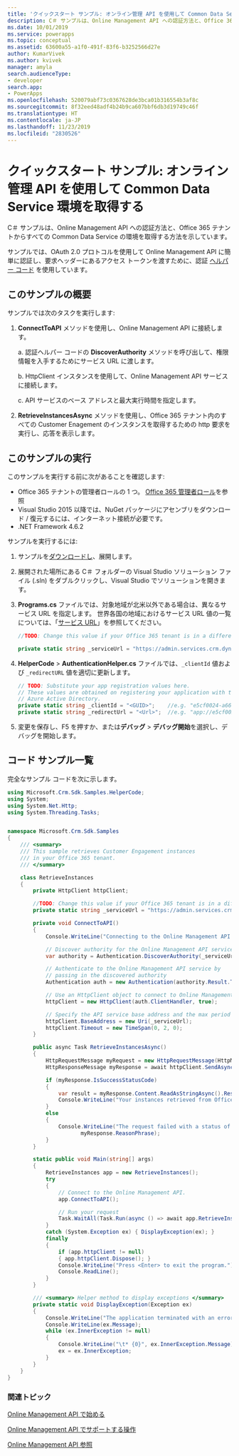 ```yaml
---
title: 'クイックスタート サンプル: オンライン管理 API を使用して Common Data Service 環境を取得する| MicrosoftDocs'
description: C＃ サンプルは、Online Management API への認証方法と、Office 365 テナントからすべての Common Data Service の環境を取得する方法を示しています。
ms.date: 10/01/2019
ms.service: powerapps
ms.topic: conceptual
ms.assetid: 63600a55-a1f0-491f-83f6-b3252566d27e
author: KumarVivek
ms.author: kvivek
manager: amyla
search.audienceType:
- developer
search.app:
- PowerApps
ms.openlocfilehash: 520079abf73c0367628de3bca01b316554b3af8c
ms.sourcegitcommit: 8f32eed48adf4b24b9ca607bbf6db3d19749c46f
ms.translationtype: HT
ms.contentlocale: ja-JP
ms.lasthandoff: 11/23/2019
ms.locfileid: "2830526"
---
```

# <a name="quick-start-sample-retrieve-common-data-service-environements-using-online-management-api"></a>クイックスタート サンプル: オンライン管理 API を使用して Common Data Service 環境を取得する 

C＃ サンプルは、Online Management API への認証方法と、Office 365 テナントからすべての Common Data Service の環境を取得する方法を示しています。

サンプルでは、OAuth 2.0 プロトコルを使用して Online Management API に簡単に認証し、要求ヘッダーにあるアクセス トークンを渡すために、認証 [ヘルパー コード](sample-authentication-helper.md) を使用しています。

## <a name="what-this-sample-does"></a>このサンプルの概要

サンプルでは次のタスクを実行します:

1. **ConnectToAPI** メソッドを使用し、Online Management API に接続します。

    a. 認証ヘルパー コードの **DiscoverAuthority** メソッドを呼び出して、権限情報を入手するためにサービス URL に渡します。

    b. HttpClient インスタンスを使用して、Online Management API サービスに接続します。

    c. API サービスのベース アドレスと最大実行時間を指定します。
1. **RetrieveInstancesAsync** メソッドを使用し、Office 365 テナント内のすべての Customer Enagement のインスタンスを取得するための http 要求を実行し、応答を表示します。

## <a name="run-this-sample"></a>このサンプルの実行
このサンプルを実行する前に次があることを確認します:
- Office 365 テナントの管理者ロールの 1 つ。 [Office 365 管理者ロール](get-started-online-management-api.md#office-365-admin-roles)を参照
- Visual Studio 2015 以降では、NuGet パッケージにアセンブリをダウンロード / 復元するには、インターネット接続が必要です。
- .NET Framework 4.6.2

サンプルを実行するには:
1. サンプルを[ダウンロードし](https://github.com/microsoft/PowerApps-Samples/tree/master/cds/online-management-api)、展開します。
2. 展開された場所にある C＃ フォルダーの Visual Studio ソリューション ファイル (.sln) をダブルクリックし、Visual Studio でソリューションを開きます。
3. **Programs.cs** ファイルでは、対象地域が北米以外である場合は、異なるサービス URL を指定します。 世界各国の地域におけるサービス URL 値の一覧については、「[サービス URL](get-started-online-management-api.md#service-url)」を参照してください。
    ```csharp
    //TODO: Change this value if your Office 365 tenant is in a different region than North America

    private static string _serviceUrl = "https://admin.services.crm.dynamics.com";
    ```
4. **HelperCode** > **AuthenticationHelper.cs** ファイルでは、`_clientId` 値および `_redirectURL` 値を適切に更新します。

    ```csharp
    // TODO: Substitute your app registration values here.
    // These values are obtained on registering your application with the 
    // Azure Active Directory.
    private static string _clientId = "<GUID>";    //e.g. "e5cf0024-a66a-4f16-85ce-99ba97a24bb2"
    private static string _redirectUrl = "<Url>";  //e.g. "app://e5cf0024-a66a-4f16-85ce-99ba97a24bb2"
    ```
5. 変更を保存し、F5 を押すか、または**デバッグ** > **デバッグ開始**を選択し、デバッグを開始します。

## <a name="code-sample-listing"></a>コード サンプル一覧 

完全なサンプル コードを次に示します。

```csharp
using Microsoft.Crm.Sdk.Samples.HelperCode;
using System;
using System.Net.Http;
using System.Threading.Tasks;


namespace Microsoft.Crm.Sdk.Samples
{
    /// <summary>
    /// This sample retrieves Customer Engagement instances
    /// in your Office 365 tenant.
    /// </summary>    

    class RetrieveInstances
    {
        private HttpClient httpClient;

        //TODO: Change this value if your Office 365 tenant is in a different region than North America
        private static string _serviceUrl = "https://admin.services.crm.dynamics.com";

        private void ConnectToAPI()
        {
            Console.WriteLine("Connecting to the Online Management API service...");

            // Discover authority for the Online Management API service
            var authority = Authentication.DiscoverAuthority(_serviceUrl);

            // Authenticate to the Online Management API service by 
            // passing in the discovered authority 
            Authentication auth = new Authentication(authority.Result.ToString());            

            // Use an HttpClient object to connect to Online Management API service.           
            httpClient = new HttpClient(auth.ClientHandler, true);

            // Specify the API service base address and the max period of execution time 
            httpClient.BaseAddress = new Uri(_serviceUrl);
            httpClient.Timeout = new TimeSpan(0, 2, 0);            
        }

        public async Task RetrieveInstancesAsync()
        {
            HttpRequestMessage myRequest = new HttpRequestMessage(HttpMethod.Get, "/api/v1.1/instances");
            HttpResponseMessage myResponse = await httpClient.SendAsync(myRequest);

            if (myResponse.IsSuccessStatusCode)
            {
                var result = myResponse.Content.ReadAsStringAsync().Result;
                Console.WriteLine("Your instances retrieved from Office 365 tenant: \n{0}", result);
            }
            else
            {
                Console.WriteLine("The request failed with a status of '{0}'",
                       myResponse.ReasonPhrase);
            }
        }

        static public void Main(string[] args)
        {
            RetrieveInstances app = new RetrieveInstances();
            try
            {
                // Connect to the Online Management API. 
                app.ConnectToAPI();

                // Run your request
                Task.WaitAll(Task.Run(async () => await app.RetrieveInstancesAsync()));
            }
            catch (System.Exception ex) { DisplayException(ex); }
            finally
            {
                if (app.httpClient != null)
                { app.httpClient.Dispose(); }
                Console.WriteLine("Press <Enter> to exit the program.");
                Console.ReadLine();
            }
        }

        /// <summary> Helper method to display exceptions </summary> 
        private static void DisplayException(Exception ex)
        {
            Console.WriteLine("The application terminated with an error.");
            Console.WriteLine(ex.Message);
            while (ex.InnerException != null)
            {
                Console.WriteLine("\t* {0}", ex.InnerException.Message);
                ex = ex.InnerException;
            }
        }
    }
}
```

### <a name="related-topics"></a>関連トピック  

[Online Management API で始める](get-started-online-management-api.md)

[Online Management API でサポートする操作](operations-supported.md)

[Online Management API 参照](/rest/api/admin.services.crm.dynamics.com)
